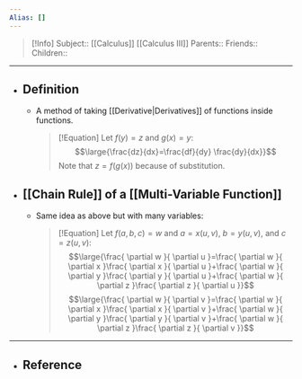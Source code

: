 ```yaml
---
Alias: []
---
```

> [!Info]
> Subject:: [[Calculus]] [[Calculus III]]
> Parents:: 
> Friends:: 
> Children:: 
---
- ## Definition
	- A method of taking [[Derivative|Derivatives]] of functions inside functions.
	  > [!Equation]
	  > Let $f(y)=z$ and $g(x)=y$:
	  > $$\large{\frac{dz}{dx}=\frac{df}{dy} \frac{dy}{dx}}$$
	  > Note that $z=f(g(x))$ because of substitution.
- ## [[Chain Rule]] of a [[Multi-Variable Function]]
	- Same idea as above but with many variables:
	  > [!Equation]
	  > Let $f(a,b,c)=w$ and $a=x(u,v)$, $b=y(u,v)$, and $c=z(u,v)$:
	  > $$\large{\frac{ \partial w }{ \partial u }=\frac{ \partial w }{ \partial x }\frac{ \partial x }{ \partial u }+\frac{ \partial w }{ \partial y }\frac{ \partial y }{ \partial u }+\frac{ \partial w }{ \partial z }\frac{ \partial z }{ \partial u }}$$
	  > $$\large{\frac{ \partial w }{ \partial v }=\frac{ \partial w }{ \partial x }\frac{ \partial x }{ \partial v }+\frac{ \partial w }{ \partial y }\frac{ \partial y }{ \partial v }+\frac{ \partial w }{ \partial z }\frac{ \partial z }{ \partial v }}$$
---
- ## Reference